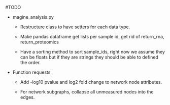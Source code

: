 #TODO

* magine_analysis.py

    * Restructure class to have setters for each data type.
    
    * Make pandas dataframe get lists per sample id, get rid of return_rna, return_proteomics
     
    * Have a sorting method to sort sample_ids, right now we assume they can be floats but if they are strings they should be able to defined the order. 

* Function requests
    * Add -log10 pvalue and log2 fold change to network node attributes.
    
    * For network subgraphs, collapse all unmeasured nodes into the edges.

